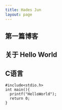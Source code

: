 ```yaml
---
title: Hades Jun
layout: page
---
```


## 第一篇博客

## 关于 Hello World
## C语言

```{c}
#include<stdio.h>
int main(){
  printf("HelloWorld");
  return 0;
}
```